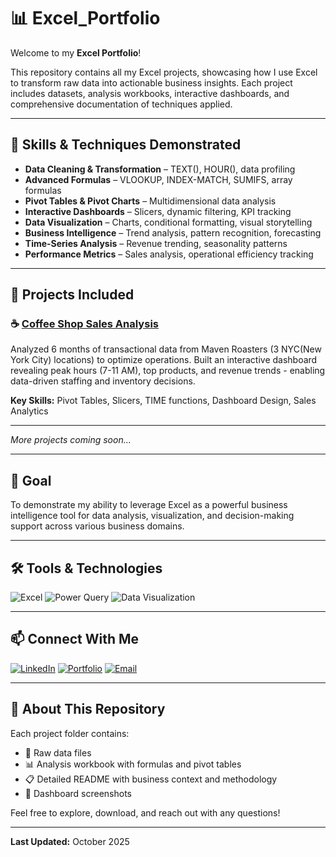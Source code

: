 # 📊 Excel_Portfolio

Welcome to my **Excel Portfolio**!

This repository contains all my Excel projects, showcasing how I use Excel to transform raw data into actionable business insights. Each project includes datasets, analysis workbooks, interactive dashboards, and comprehensive documentation of techniques applied.

---

## 🔑 Skills & Techniques Demonstrated

* **Data Cleaning & Transformation** – TEXT(), HOUR(), data profiling
* **Advanced Formulas** – VLOOKUP, INDEX-MATCH, SUMIFS, array formulas
* **Pivot Tables & Pivot Charts** – Multidimensional data analysis
* **Interactive Dashboards** – Slicers, dynamic filtering, KPI tracking
* **Data Visualization** – Charts, conditional formatting, visual storytelling
* **Business Intelligence** – Trend analysis, pattern recognition, forecasting
* **Time-Series Analysis** – Revenue trending, seasonality patterns
* **Performance Metrics** – Sales analysis, operational efficiency tracking

---

## 📂 Projects Included

### ☕ [Coffee Shop Sales Analysis](./Coffee-Shop-Sales-Analysis)
Analyzed 6 months of transactional data from Maven Roasters (3 NYC(New York City) locations) to optimize operations. Built an interactive dashboard revealing peak hours (7-11 AM), top products, and revenue trends - enabling data-driven staffing and inventory decisions.

**Key Skills:** Pivot Tables, Slicers, TIME functions, Dashboard Design, Sales Analytics

---

*More projects coming soon...*

---

## 🎯 Goal

To demonstrate my ability to leverage Excel as a powerful business intelligence tool for data analysis, visualization, and decision-making support across various business domains.

---

## 🛠️ Tools & Technologies

![Excel](https://img.shields.io/badge/Microsoft_Excel-217346?style=for-the-badge&logo=microsoft-excel&logoColor=white)
![Power Query](https://img.shields.io/badge/Power_Query-F2C811?style=for-the-badge&logo=power-bi&logoColor=black)
![Data Visualization](https://img.shields.io/badge/Data_Visualization-FF6F00?style=for-the-badge&logo=tableau&logoColor=white)

---

## 📫 Connect With Me

[![LinkedIn](https://img.shields.io/badge/LinkedIn-0077B5?style=for-the-badge&logo=linkedin&logoColor=white)](http://linkedin.com/in/ayodeji-okiki-8a508b258)
[![Portfolio](https://img.shields.io/badge/Portfolio-000000?style=for-the-badge&logo=About.me&logoColor=white)](https://osinusiayodeji.github.io/AyodejiOsinusi1.github.io/)
[![Email](https://img.shields.io/badge/Email-D14836?style=for-the-badge&logo=gmail&logoColor=white)](ayodejiokiki2@gmail.com)

---

## 📝 About This Repository

Each project folder contains:
- 📁 Raw data files
- 📊 Analysis workbook with formulas and pivot tables
- 📋 Detailed README with business context and methodology
- 📸 Dashboard screenshots

Feel free to explore, download, and reach out with any questions!

---

**Last Updated:** October 2025
